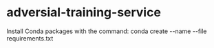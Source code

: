 # adversial-training-service

Install Conda packages with the command: conda create --name <env> --file requirements.txt